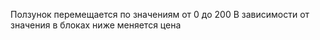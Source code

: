Ползунок перемещается по значениям от 0 до 200
В зависимости от значения в блоках ниже меняется цена